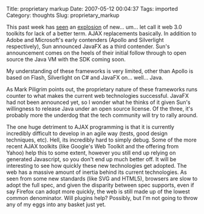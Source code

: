 Title: proprietary markup
Date: 2007-05-12 00:04:37
Tags: imported
Category: thoughts
Slug: proprietary_markup

This past week has <a href="http://diveintomark.org/archives/2007/05/02/silly-season">seen</a> an <a href="http://arstechnica.com/news.ars/post/20070501-microsofts-flash-killer-steals-the-show-at-mix07.html">explosion</a> of new... um... let call it web 3.0 toolkits for lack of a better term.  AJAX replacements basically.  In addition to Adobe and Microsoft's early contenders (Apollo and Silverlight respectively), Sun announced JavaFX as a third contender.  Sun's announcement comes on the heels of their initial follow through to open source the Java VM with the SDK coming soon.

My understanding of these frameworks is very limited, other than Apollo is based on Flash, Silverlight on C# and JavaFX on... well... Java.

As Mark Piligrim points out, the proprietary nature of these frameworks runs counter to what makes the current web technologies successful.  JavaFX had not been announced yet, so I wonder what he thinks of it given Sun's willingness to release Java under an open source license.  Of the three, it's probably more the underdog that the tech community will try to rally around.

The one huge detriment to AJAX programming is that it is currently incredibly difficult to develop in an agile way (tests, good design techniques, etc).  Hell, its incredibly hard to simply debug.  Some of the more recent AJAX toolkits (like Google's Web Toolkit and the offering from Yahoo) help this to some extent, however you still end up relying on generated Javascript, so you don't end up much better off.  It will be interesting to see how quickly these new technologies get adopted.  The web has a massive amount of inertia behind its current technologies.  As seen from some new standards (like SVG and HTML5), browsers are slow to adopt the full spec, and given the disparity between spec supports, even if say Firefox can adopt more quickly, the web is still made up of the lowest common denominator.  Will plugins help?  Possibly, but I'm not going to throw any of my eggs into any basket just yet.
